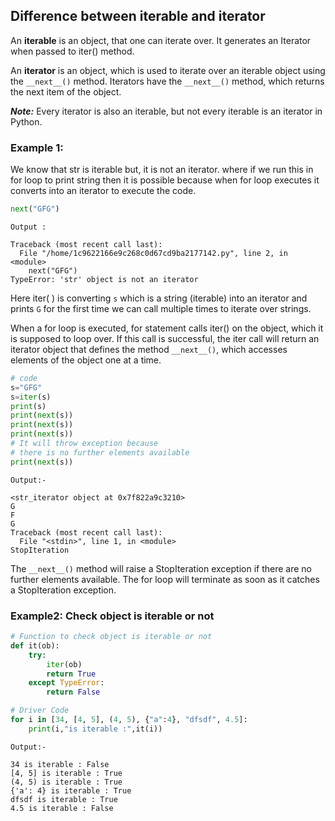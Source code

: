 ## Difference between iterable and iterator
An **iterable** is an object, that one can iterate over. It generates an Iterator when passed to 
iter() method. 

An **iterator** is an object, which is used to iterate over an iterable object using the `__next__()` 
method. Iterators have the `__next__()` method, which returns the next item of the object.

**_Note:_** Every iterator is also an iterable, but not every iterable is an iterator in Python.

### Example 1: 
We know that str is iterable but, it is not an iterator. where if we run this in for loop to print string 
then it is possible because when for loop executes it converts into an iterator to execute the code.
```python
next("GFG")
```
```
Output :

Traceback (most recent call last):
  File "/home/1c9622166e9c268c0d67cd9ba2177142.py", line 2, in <module>
    next("GFG")
TypeError: 'str' object is not an iterator
```

Here iter( ) is converting `s` which is a string (iterable) into an iterator and prints `G` for the first time 
we can call multiple times to iterate over strings.

When a for loop is executed, for statement calls iter() on the object, which it is supposed to loop over. 
If this call is successful, the iter call will return an iterator object that defines the method `__next__()`, 
which accesses elements of the object one at a time.        
```python
# code
s="GFG"
s=iter(s)
print(s)
print(next(s))
print(next(s))
print(next(s))
# It will throw exception because 
# there is no further elements available
print(next(s))
```
```
Output:-

<str_iterator object at 0x7f822a9c3210>
G
F
G
Traceback (most recent call last):
  File "<stdin>", line 1, in <module>
StopIteration
```

The `__next__()` method will raise a StopIteration exception if there are no further elements available. 
The for loop will terminate as soon as it catches a StopIteration exception.

### Example2: Check object is iterable or not
```python
# Function to check object is iterable or not
def it(ob):
    try:
        iter(ob)
        return True
    except TypeError:
        return False

# Driver Code
for i in [34, [4, 5], (4, 5), {"a":4}, "dfsdf", 4.5]:
    print(i,"is iterable :",it(i))
```

```
Output:-

34 is iterable : False
[4, 5] is iterable : True
(4, 5) is iterable : True
{'a': 4} is iterable : True
dfsdf is iterable : True
4.5 is iterable : False
```
